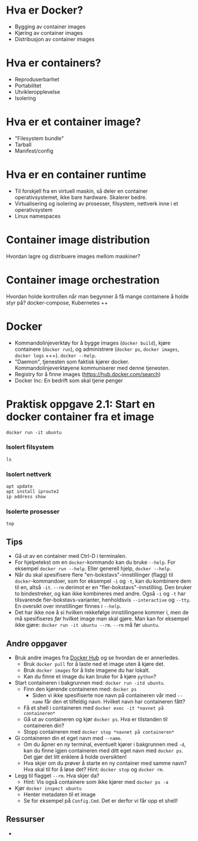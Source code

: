 # Hva er Docker?
- Bygging av container images
- Kjøring av container images
- Distribusjon av container images

# Hva er containers?
- Reproduserbarhet
- Portabilitet
- Utvikleropplevelse
- Isolering

# Hva er et container image?
- "Filesystem bundle"
- Tarball
- Manifest/config

# Hva er en container runtime
- Til forskjell fra en virtuell maskin, så deler en container operativsystemet, ikke bare hardware. Skalerer bedre.
- Virtualisering og isolering av prosesser, filsystem, nettverk inne i et operativsystem
- Linux namespaces

# Container image distribution
Hvordan lagre og distribuere images mellom maskiner? 

# Container image orchestration
Hvordan holde kontrollen når man begynner å få mange containere å holde styr på? docker-compose, Kubernetes ++

# Docker
- Kommandolinjeverktøy for å bygge images (`docker build`), kjøre containere (`docker run`), og administrere (`docker ps`, `docker images`, `docker logs` +++). `docker --help`.
- "Daemon", tjenesten som faktisk kjører docker. Kommandolinjeverktøyene kommuniserer med denne tjenesten.
- Registry for å finne images (https://hub.docker.com/search)
- Docker Inc: En bedrift som skal tjene penger

# Praktisk oppgave 2.1: Start en docker container fra et image

```
docker run -it ubuntu
```

### Isolert filsystem
```
ls
```

### Isolert nettverk
```
apt update
apt install iproute2
ip address show
```

### Isolerte prosesser
```
top
```

## Tips
- Gå ut av en container med Ctrl-D i terminalen.
- For hjelpetekst om en `docker`-kommando kan du bruke `--help`. For eksempel `docker run --help`. Eller generell hjelp, `docker --help`.
- Når du skal spesifisere flere "en-bokstavs"-innstillinger (flagg) til `docker`-kommandoer, som for eksempel `-i` og `-t`, kan du kombinere dem til en, altså `-it`. `--rm` derimot er en "fler-bokstavs"-innstilling. Den bruker to bindestreker, og kan ikke kombineres med andre. Også `-i` og `-t` har tilsvarende fler-bokstavs-varianter, henholdsvis `--interactive` og `--tty`. En oversikt over innstillinger finnes i `--help`.
- Det har ikke noe å si hvilken rekkefølge innstillingene kommer i, men de må spesifiseres *før* hvilket image man skal gjøre. Man kan for eksempel ikke gjøre: `docker run -it ubuntu --rm`. `--rm` må før `ubuntu`.

## Andre oppgaver
- Bruk andre images fra [Docker Hub](https://hub.docker.com/search) og se hvordan de er annerledes.
  - Bruk `docker pull` for å laste ned et image uten å kjøre det.
  - Bruk `docker images` for å liste imagene du har lokalt.
  - Kan du finne et image du kan bruke for å kjøre `python`?
- Start containeren i bakgrunnen med: `docker run -itd ubuntu`.
  - Finn den kjørende containeren med: `docker ps`
    - Siden vi ikke spesifiserte noe navn på containeren vår med `--name` får den et tilfeldig navn. Hvilket navn har containeren fått?
  - Få et shell i containeren med `docker exec -it *navnet på containeren*`
  - Gå ut av containeren og kjør `docker ps`. Hva er tilstanden til containeren din?
  - Stopp containeren med `docker stop *navnet på containeren*`
- Gi containeren din et eget navn med `--name`.
  - Om du åpner en ny terminal, eventuelt kjører i bakgrunnen med `-d`, kan du finne igjen containeren med ditt eget navn med `docker ps`. Det gjør det litt enklere å holde oversikten!
  - Hva skjer om du prøver å starte en ny container med samme navn? Hva skal til for å løse det? Hint: `docker stop` og `docker rm`.
- Legg til flagget `--rm`. Hva skjer da?
  - Hint: Vis også containere som ikke kjører med `docker ps -a`
- Kjør `docker inspect ubuntu`
  - Henter metadaten til et image
  - Se for eksempel på `Config.Cmd`. Det er derfor vi får opp et shell!
## Ressurser
- 